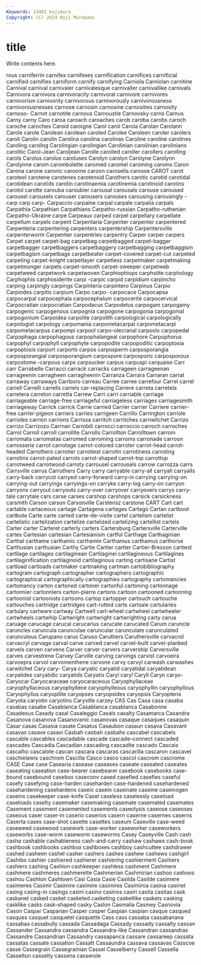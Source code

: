 ```yaml
---
Keywords: 13481 kojimura
Copyright: (C) 2024 Koji Murakami
---
```


# title

Write contents here.



rous carniferrin carnifex carnifexes carnification carnifices carnificial
carnified carnifies carniform carnify carnifying Carniola Carniolan carnitine Carnival carnival
carnivaler carnivalesque carnivaller carnivallike carnivals Carnivora carnivora carnivoracity carnivoral carnivore
carnivores carnivorism carnivority carnivorous carnivorously carnivorousness carnivorousnesses carnose carnosin carnosine
carnosities carnosity carnoso- Carnot carnotite carnous Carnoustie Carnovsky carns Carnus
Carny carny Caro caroa caroach caroaches carob caroba carobs caroch
caroche caroches Caroid caroigne Carol carol Carola Carolan Carolann Carole
carole Carolean carolean caroled Carolee Caroleen caroler carolers caroli Carolin
carolin Carolina carolina carolinas Caroline caroline carolines Caroling caroling Carolingian
carolingian Carolinian carolinian carolinians carolitic Carol-Jean Caroljean Carolle carolled caroller
carollers carolling carols Carolus carolus caroluses Carolyn carolyn Carolyne Carolynn
Carolynne carom carombolette caromed caromel caroming caroms Caron Carona carone
caronic caroome caroon carosella carosse CAROT carot caroteel carotene carotenes
carotenoid Carothers carotic carotid carotidal carotidean carotids carotin carotinaemia carotinemia
carotinoid carotins carotol carotte carouba caroubier carousal carousals carouse caroused
carousel carousels carouser carousers carouses carousing carousingly -carp carp carp-
Carpaccio carpaine carpal carpale carpalia carpals Carpathia Carpathian Carpathians Carpatho-russian
Carpatho-ruthenian Carpatho-Ukraine carpe Carpeaux carped carpel carpellary carpellate carpellum carpels
carpent Carpentaria Carpenter carpenter carpentered Carpenteria carpentering carpenters carpentership Carpentersville
carpenterworm Carpentier carpentries carpentry Carper carper carpers Carpet carpet carpet-bag
carpetbag carpetbagged carpet-bagger carpetbagger carpetbaggers carpetbaggery carpetbagging carpetbaggism carpetbagism carpetbags
carpetbeater carpet-covered carpet-cut carpeted carpeting carpet-knight carpetlayer carpetless carpetmaker carpetmaking
carpetmonger carpets carpet-smooth carpet-sweeper carpetweb carpetweed carpetwork carpetwoven Carphiophiops carpholite
carphology Carphophis carphosiderite carpi -carpic carpid carpidium carpincho carping carpingly
carpings Carpinteria carpintero Carpinus Carpio Carpiodes carpitis carpium Carpo carpo-
carpocace Carpocapsa carpocarpal carpocephala carpocephalum carpocerite carpocervical Carpocratian carpocratian Carpodacus
Carpodetus carpogam carpogamy carpogenic carpogenous carpognia carpogone carpogonia carpogonial carpogonium
Carpoidea carpolite carpolith carpological carpologically carpologist carpology carpomania carpometacarpal carpometacarpi
carpometacarpus carpompi carpool carpo-olecranal carpools carpopedal Carpophaga carpophagous carpophalangeal carpophore
Carpophorus carpophyl carpophyll carpophyte carpopodite carpopoditic carpoptosia carpoptosis carport carports
carpos carposperm carposporangia carposporangial carposporangium carpospore carposporic carposporous carpostome -carpous
carps carpsucker carpus carpuspi carquaise Carr carr Carrabelle Carracci carrack
carracks carrageen carrageenan carrageenin carragheen carragheenin Carranza Carrara Carraran carrat
carraway carraways Carrboro carreau Carree carree carrefour Carrel carrel carrell
Carrelli carrells carrels car-replacing Carrere carreta carretela carretera carreton carretta
Carrew Carri carri carriable carriage carriageable carriage-free carriageful carriageless carriages
carriagesmith carriageway Carrick carrick Carrie carried Carrier carrier Carriere carrier-free
carrier-pigeon carriers carries carrigeen Carrillo Carrington carriole carrioles carrion carrions
Carrissa carritch carritches carriwitchet Carrizo carrizo Carrizozo Carrnan Carrobili carrocci
carroccio carroch carroches Carrol Carroll carroll carrollite Carrolls Carrollton Carrolltown
carrom carromata carromatas carromed carroming carroms carronade carroon carrosserie carrot
carrotage carrot-colored carroter carrot-head carrot-headed Carrothers carrotier carrotiest carrotin carrotiness
carroting carrotins carrot-pated carrots carrot-shaped carrot-top carrottop carrotweed carrotwood carroty
carrousel carrousels carrow carrozza carrs Carrsville carrus Carruthers Carry carry
carryable carry-all carryall carryalls carry-back carrycot carryed carry-forward carry-in carrying
carrying-on carrying-out carryings carryings-on carryke carry-log carry-on carryon carryons carryout
carryouts carry-over carryover carryovers carrys carry-tale carrytale cars carse carses
carshop carshops carsick carsickness carsmith Carson carson Carsonville Carstensz carstone
CART Cart cart cartable cartaceous cartage Cartagena cartages Cartago Cartan
cartboot cartbote Carte carte carted carte-de-visite cartel cartelism cartelist cartelistic
cartelization cartelize cartelized cartelizing cartellist cartels Carter carter Carteret carterly
carters Cartersburg Cartersville Carterville cartes Cartesian cartesian Cartesianism cartful Carthage
Carthaginian Carthal carthame carthamic carthamin Carthamus carthamus carthorse Carthusian carthusian
Carthy Cartie Cartier cartier Cartier-Bresson cartiest cartilage cartilages cartilaginean Cartilaginei
cartilagineous Cartilagines cartilaginification cartilaginoid cartilaginous carting cartisane Cartist cartload cartloads
cartmaker cartmaking cartman cartobibliography cartogram cartograph cartographer cartographers cartographic cartographical
cartographically cartographies cartography cartomancies cartomancy carton cartoned cartoner cartonful cartoning
cartonnage cartonnier cartonniers carton-pierre cartons cartoon cartooned cartooning cartoonist cartoonists
cartoons cartop cartopper cartouch cartouche cartouches cartridge cartridges cart-rutted carts
cartsale cartularies cartulary cartware cartway Cartwell cart-wheel cartwheel cartwheeler cartwheels
cartwhip Cartwright cartwright cartwrighting carty carua caruage carucage carucal carucarius
carucate carucated Carum caruncle caruncles caruncula carunculae caruncular carunculate carunculated
carunculous Carupano carus Caruso Caruthers Caruthersville carvacrol carvacryl carvage carval
carve carved carvel carvel-built carvel-planked carvels carven carvene Carver carver
carvers carvership Carversville carves carvestrene Carvey Carville carving carvings carvist
carvoeira carvoepra carvol carvomenthene carvone carvy carvyl carwash carwashes carwitchet
Cary cary- Carya caryatic caryatid caryatidal caryatidean caryatides caryatidic caryatids
Caryatis Caryl caryl Caryll Caryn caryo- Caryocar Caryocaraceae caryocaraceous Caryophyllaceae
caryophyllaceous caryophyllene caryophylleous caryophyllin caryophyllous Caryophyllus caryopilite caryopses caryopsides caryopsis
Caryopteris Caryota caryotin caryotins Caryville carzey CAS Cas Casa casa
casaba casabas casabe Casabianca Casablanca casablanca Casabonne Casadesus Casady casal
Casaleggio Casals casalty Casamarca Casandra Casanova casanova Casanovanic casanovas casaque
casaques casaquin Casar casas Casasia casate Casatus Casaubon casaun casava
Casavant casavas casave casavi Casbah casbah casbahs cascabel cascabels cascable
cascables cascadable cascade cascade-connect cascaded cascades Cascadia Cascadian cascading cascadite
cascado Cascais cascalho cascalote cascan cascara cascaras cascarilla cascaron cascavel
caschielawis caschrom Cascilla Casco casco cascol cascrom cascrome CASE Case
case Casearia casease caseases caseate caseated caseates caseating caseation case-bearer
casebearer casebook casebooks case-bound casebound casebox caseconv cased casefied casefies
caseful casefy casefying case-harden caseharden case-hardened casehardened casehardening casehardens caseic
casein caseinate caseine caseinogen caseins casekeeper case-knife Casel caseless caselessly
caseload caseloads caselty casemaker casemaking casemate casemated casemates Casement casement
casemented casements caseolysis caseose caseoses caseous caser caser-in caserio caserios
casern caserne casernes caserns Caserta cases case-shot casette casettes caseum
Caseville case-weed caseweed casewood casework case-worker caseworker caseworkers caseworks case-worm
caseworm caseworms Casey Caseyville Cash cash casha cashable cashableness cash-and-carry
cashaw cashaws cash-book cashbook cashbooks cashbox cashboxes cashboy cashcuttee cashdrawer
cashed casheen cashel casher cashers cashes cashew cashews cashgirl Cashibo
cashier cashiered cashierer cashiering cashierment Cashiers cashiers cashing Cashion cashkeeper
cashless cashment Cashmere cashmere cashmeres cashmerette Cashmerian Cashmirian cashoo cashoos
cashou Cashton Cashtown Casi Casia Casie Casilda Casilde casimere casimeres
Casimir Casimire casimire casimires Casimiroa casina casinet casing casing-in casings
casini casino casinos casiri casita casitas cask caskanet casked casket
casketed casketing casketlike caskets casking casklike casks cask-shaped casky Caslon
Casmalia Casmey Casnovia Cason Caspar Casparian Casper casper Caspian caspian
casque casqued casques casquet casquetel casquette Cass cass cassaba cassabanana
cassabas cassabully cassada Cassadaga Cassady cassady cassalty cassan Cassander Cassandra
cassandra Cassandra-like Cassandran cassandras Cassandre Cassandrian Cassandry cassapanca cassare cassareep
cassata cassatas cassate cassation Cassatt Cassaundra cassava cassavas Casscoe casse
Cassegrain Cassegrainian Cassel Casselberry Cassell Cassella Casselton casselty cassena casserole
